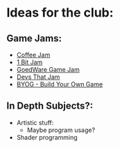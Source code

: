 # Ideas for the club: 
## Game Jams:
- [Coffee Jam](https://itch.io/jam/coffee-jam-2024)
- [1 Bit Jam](https://itch.io/jam/1-bit-jam-4)
- [GoedWare Game Jam](https://itch.io/jam/goedware-game-jam-12)
- [Devs That Jam](https://itch.io/jam/devs-that-jam-36hr-challenge-sep24)
- [BYOG - Build Your Own Game](https://itch.io/jam/byog)

## In Depth Subjects?: 
- Artistic stuff:
	- Maybe program usage?
- Shader programming